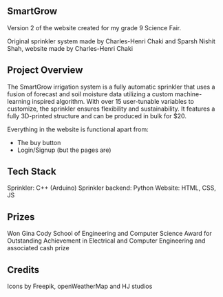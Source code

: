 ## SmartGrow

Version 2 of the website created for my grade 9 Science Fair. 

Original sprinkler system made by Charles-Henri Chaki and Sparsh Nishit Shah, website made by Charles-Henri Chaki

## Project Overview

The SmartGrow irrigation system is a fully automatic sprinkler that uses a fusion of forecast and soil moisture data utilizing a custom machine-learning inspired algorithm. With over 15 user-tunable variables to customize, the sprinkler ensures flexibility and sustainability. It features a fully 3D-printed structure and can be produced in bulk for $20.

Everything in the website is functional apart from:
- The buy button
- Login/Signup (but the pages are)

## Tech Stack

Sprinkler: C++ (Arduino)
Sprinkler backend: Python
Website: HTML, CSS, JS

## Prizes

Won Gina Cody School of Engineering and Computer Science Award for Outstanding Achievement in Electrical and Computer Engineering and associated cash prize

## Credits

Icons by Freepik, openWeatherMap and HJ studios